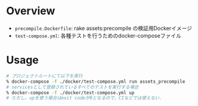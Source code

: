 # Overview

- `precompile.Dockerfile`: rake assets:precompile の検証用Dockerイメージ
- `test-compose.yml`: 各種テストを行うためのdocker-composeファイル

# Usage

```sh
# プロジェクトルートにて以下を実行
% docker-compose -f ./docker/test-compose.yml run assets_precompile
# servicesとして登録されているすべてのテストを実行する場合
% docker-compose -f ./docker/test-compose.yml up
# ただし、upを使う場合はexit codeが0となるので、CIなどでは使えない.
```